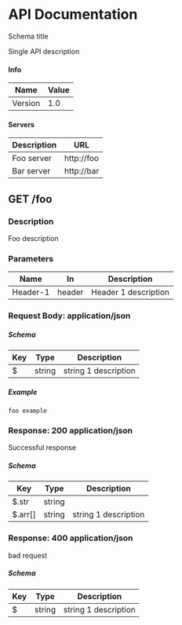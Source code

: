 # API Documentation

Schema title

Single API description

#### Info

| Name | Value |
| ---- | ----- |
| Version | 1.0 |


#### Servers

| Description | URL |
| ----------- | --- |
| Foo server | http://foo |
| Bar server | http://bar |


GET /foo
--------

### Description

Foo description

### Parameters

| Name   | In  | Description |
| ------ | --- | ----------- |
| Header-1 | header | Header 1 description |

### Request Body: application/json

##### Schema

| Key | Type | Description |
| --- | ---- | ----------- |
| $ | string | string 1 description |

##### Example

```
foo example
```

### Response: 200 application/json

Successful response

##### Schema

| Key | Type | Description |
| --- | ---- | ----------- |
| $.str | string |  |
| $.arr[] | string | string 1 description |

### Response: 400 application/json

bad request

##### Schema

| Key | Type | Description |
| --- | ---- | ----------- |
| $ | string | string 1 description |
